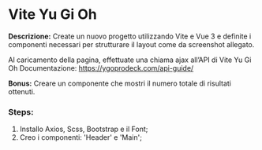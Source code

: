 **Vite Yu Gi Oh**
=====
**Descrizione:**
Create un nuovo progetto utilizzando Vite e Vue 3 e definite i componenti necessari per strutturare il layout come da screenshot allegato.

Al caricamento della pagina, effettuate una chiama ajax all’API di Vite Yu Gi Oh
Documentazione: https://ygoprodeck.com/api-guide/

**Bonus:**
Creare un componente che mostri il numero totale di risultati ottenuti.


### **Steps**:
1) Installo Axios, Scss, Bootstrap e il Font;
2) Creo i componenti: 'Header' e 'Main';
